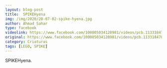 ```yaml
---
layout: blog-post
title:  SPIKEHyena
img: /img/2020/20-07-02-spike-hyena.jpg
author: Ahmad Sahar
type: facebook
videolink: https://www.facebook.com/100005034120981/videos/pcb.1133184703726427/1631834320327690/
original: https://www.facebook.com/100005034120981/videos/pcb.1133184703726427/1631834320327690/
category: Criaturas
tags: [LEGO, SPIKE]
---
```

SPIKEHyena.